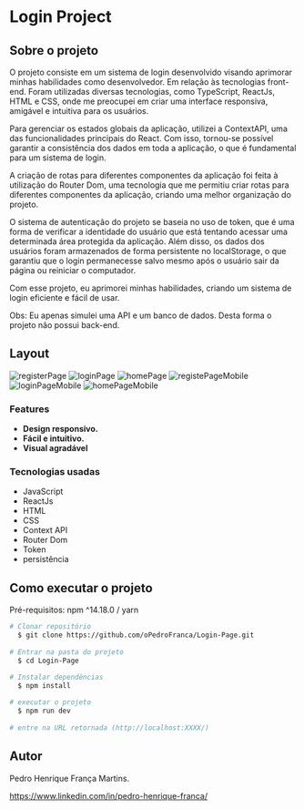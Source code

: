 # Login Project

## Sobre o projeto

O projeto consiste em um sistema de login desenvolvido visando aprimorar minhas habilidades como desenvolvedor. Em relação às tecnologias front-end. Foram utilizadas diversas tecnologias, como TypeScript, ReactJs, HTML e CSS, onde me preocupei em criar uma interface responsiva, amigável e intuitiva para os usuários.

Para gerenciar os estados globais da aplicação, utilizei a ContextAPI, uma das funcionalidades principais do React. Com isso, tornou-se possível garantir a consistência dos dados em toda a aplicação, o que é fundamental para um sistema de login.

A criação de rotas para diferentes componentes da aplicação foi feita à utilização do Router Dom, uma tecnologia que me permitiu criar rotas para diferentes componentes da aplicação, criando uma melhor organização do projeto.

O sistema de autenticação do projeto se baseia no uso de token, que é uma forma de verificar a identidade do usuário que está tentando acessar uma determinada área protegida da aplicação. Além disso, os dados dos usuários foram armazenados de forma persistente no localStorage, o que garantiu que o login permanecesse salvo mesmo após o usuário sair da página ou reiniciar o computador.

Com esse projeto, eu aprimorei minhas habilidades, criando um sistema de login eficiente e fácil de usar.

Obs: Eu apenas simulei uma API e um banco de dados. Desta forma o projeto não possui back-end.

## Layout

![registerPage](https://user-images.githubusercontent.com/108022316/222234484-c146d67f-49c8-4302-a59a-de0b775d1836.png)
![loginPage](https://user-images.githubusercontent.com/108022316/222234494-33cf6637-2d2c-4780-adb2-38b4ea783356.png)
![homePage](https://user-images.githubusercontent.com/108022316/222234502-5e989b1c-fab7-43b6-9155-241388e26ba6.png)
![registePageMobile](https://user-images.githubusercontent.com/108022316/222234508-e364cbaf-aecb-40bb-8807-26169d97c6af.png)
![loginPageMobile](https://user-images.githubusercontent.com/108022316/222234516-131b7fc9-8dee-486f-a8e4-dea6bd216929.png)
![homePageMobile](https://user-images.githubusercontent.com/108022316/222234526-b2fdb8a2-776e-4f84-a33a-20bc368916b0.png)

### Features

* **Design responsivo.**
* **Fácil e intuitivo.**
* **Visual agradável**

### Tecnologias usadas
* JavaScript
* ReactJs
* HTML
* CSS
* Context API
* Router Dom
* Token
* persistência

## Como executar o projeto

Pré-requisitos: npm ^14.18.0 / yarn

```bash
# Clonar repositório
  $ git clone https://github.com/oPedroFranca/Login-Page.git
  
# Entrar na pasta do projeto
  $ cd Login-Page
  
# Instalar dependências
  $ npm install

# executar o projeto
  $ npm run dev
  
# entre na URL retornada (http://localhost:XXXX/)
```

## Autor

Pedro Henrique França Martins.

https://www.linkedin.com/in/pedro-henrique-franca/
